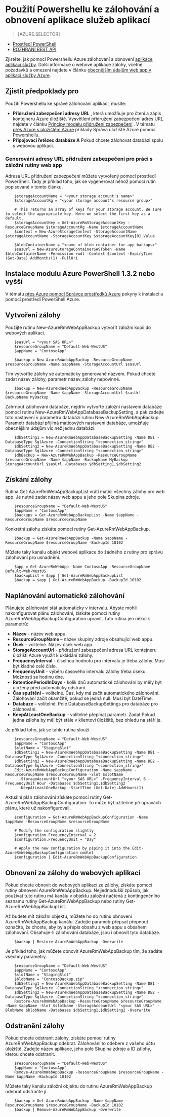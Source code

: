 <properties
    pageTitle="Použití Powershellu ke zálohování a obnovení aplikace služeb aplikací"
    description="Zjistěte, jak pomocí Powershellu zálohování a obnovení aplikace v aplikaci služby Azure"
    services="app-service"
    documentationCenter=""
    authors="NKing92"
    manager="wpickett"
    editor="" />

<tags
    ms.service="app-service"
    ms.workload="na"
    ms.tgt_pltfrm="na"
    ms.devlang="na"
    ms.topic="article"
    ms.date="08/10/2016"
    ms.author="nicking"/>
# <a name="use-powershell-to-back-up-and-restore-app-service-apps"></a>Použití Powershellu ke zálohování a obnovení aplikace služeb aplikací

> [AZURE.SELECTOR]
- [Prostředí PowerShell](app-service-powershell-backup.md)
- [ROZHRANÍ REST API](../app-service-web/websites-csm-backup.md)

Zjistěte, jak pomocí Powershellu Azure zálohování a obnovení [aplikace aplikaci služby](https://azure.microsoft.com/services/app-service/web/). Další informace o webové aplikace zálohy, včetně požadavků a omezení najdete v článku [obecnějším údajům web app v aplikaci služby Azure](../app-service-web/web-sites-backup.md).

## <a name="prerequisites"></a>Zjistit předpoklady pro
Použití Powershellu ke správě zálohování aplikaci, musíte:

- **Přidružení zabezpečení adresy URL** , která umožňuje pro čtení a zápis kontejneru Azure úložiště. Vysvětlení přidružení zabezpečení adres URL najdete v článku [Principy modelu přidružení zabezpečení](../storage/storage-dotnet-shared-access-signature-part-1.md) . V tématu [přes Azure s úložištěm Azure](../storage/storage-powershell-guide-full.md) příklady Správa úložiště Azure pomocí Powershellu.
- **Připojovací řetězec databáze A** Pokud chcete zálohovat databázi spolu s webovou aplikaci.

### <a name="how-to-generate-a-sas-url-to-use-with-the-web-app-backup-cmdlets"></a>Generování adresy URL přidružení zabezpečení pro práci s záložní rutiny web app
Adresa URL přidružení zabezpečení můžete vytvořený pomocí prostředí PowerShell. Tady je příklad toho, jak se vygenerovat něhož pomocí rutin popisované v tomto článku.

        $storageAccountName = "<your storage account's name>"
        $storageAccountRg = "<your storage account's resource group>"

        # This returns an array of keys for your storage account. Be sure to select the appropriate key. Here we select the first key as a default.
        $storageAccountKey = Get-AzureRmStorageAccountKey -ResourceGroupName $storageAccountRg -Name $storageAccountName
        $context = New-AzureStorageContext -StorageAccountName $storageAccountName -StorageAccountKey $storageAccountKey[0].Value

        $blobContainerName = "<name of blob container for app backups>"
        $sasUrl = New-AzureStorageContainerSASToken -Name $blobContainerName -Permission rwdl -Context $context -ExpiryTime (Get-Date).AddMonths(1) -FullUri

## <a name="install-azure-powershell-132-or-greater"></a>Instalace modulu Azure PowerShell 1.3.2 nebo vyšší

V tématu [přes Azure pomocí Správce prostředků Azure](../powershell-install-configure.md) pokyny k instalaci a pomocí prostředí PowerShell Azure.

## <a name="create-a-backup"></a>Vytvoření zálohy

Použijte rutinu New-AzureRmWebAppBackup vytvořit záložní kopii do webových aplikací.

        $sasUrl = "<your SAS URL>"
        $resourceGroupName = "Default-Web-WestUS"
        $appName = "ContosoApp"

        $backup = New-AzureRmWebAppBackup -ResourceGroupName $resourceGroupName -Name $appName -StorageAccountUrl $sasUrl

Tím vytvoříte zálohy se automaticky generované názvem. Pokud chcete zadat název zálohy, parametr název_zálohy nepovinné.

        $backup = New-AzureRmWebAppBackup -ResourceGroupName $resourceGroupName -Name $appName -StorageAccountUrl $sasUrl -BackupName MyBackup

Zahrnout zálohování databáze, nejdřív vytvořte záložní nastavení databáze pomocí rutinu New-AzureRmWebAppDatabaseBackupSetting, a pak zadejte toto nastavení v parametru databází rutinu New-AzureRmWebAppBackup. Parametr databází přijímá maticových nastavení databáze, umožňuje obecnějším údajům víc než jednu databázi.

        $dbSetting1 = New-AzureRmWebAppDatabaseBackupSetting -Name DB1 -DatabaseType SqlAzure -ConnectionString "<connection_string>"
        $dbSetting2 = New-AzureRmWebAppDatabaseBackupSetting -Name DB2 -DatabaseType SqlAzure -ConnectionString "<connection_string>"
        $dbBackup = New-AzureRmWebAppBackup -ResourceGroupName $resourceGroupName -Name $appName -BackupName MyBackup -StorageAccountUrl $sasUrl -Databases $dbSetting1,$dbSetting2

## <a name="get-backups"></a>Získání zálohy

Rutina Get-AzureRmWebAppBackupList vrátí matici všechny zálohy pro web app. Je nutné zadat název web appu a jeho pole Skupina zdroje.

        $resourceGroupName = "Default-Web-WestUS"
        $appName = "ContosoApp"
        $backups = Get-AzureRmWebAppBackupList -Name $appName -ResourceGroupName $resourceGroupName

Konkrétní zálohu získáte pomocí rutiny Get-AzureRmWebAppBackup.

        $backup = Get-AzureRmWebAppBackup -Name $appName -ResourceGroupName $resourceGroupName -BackupId 10102

Můžete taky kanálu objekt webové aplikace do žádného z rutiny pro správu zálohování pro usnadnění.

        $app = Get-AzureRmWebApp -Name ContosoApp -ResourceGroupName Default-Web-WestUS
        $backupList = $app | Get-AzureRmWebAppBackupList
        $backup = $app | Get-AzureRmWebAppBackup -BackupId 10102

## <a name="schedule-automatic-backups"></a>Naplánování automatické zálohování

Plánujete zálohování stát automaticky v intervalu. Abyste mohli nakonfigurovat plánu zálohování, získáte pomocí rutiny AzureRmWebAppBackupConfiguration upravit. Tato rutina jen několik parametrů:

- **Název** - název web appu.
- **ResourceGroupName** – název skupiny zdroje obsahující web appu.
- **Úsek** – volitelné. Název úsek web app.
- **StorageAccountUrl** - přidružení zabezpečení adresa URL kontejneru úložišti Azure využít k ukládání zálohy.
- **FrequencyInterval** - číselnou hodnotu pro intervalu je třeba zálohy. Musí být kladné celé číslo.
- **FrequencyUnit** - výběru časového intervalu zálohy třeba úseku. Možnosti se hodinu dne.
- **RetentionPeriodInDays** - kolik dnů automatické zálohování by měly být uloženy před automaticky odstraní.
- **Čas spuštění** – volitelné. Čas, kdy má začít automatického zálohování. Zálohování začít okamžitě, pokud se jedná null. Musí být DateTime.
- **Databáze** – volitelné. Pole DatabaseBackupSettings pro databáze pro zálohování.
- **KeepAtLeastOneBackup** – volitelné přepínat parametr. Zadat Pokud jedna záloha by měl být stále v klientovi úložiště, bez ohledu na stáří je.

Je příklad toho, jak se tahle rutina slouží.

        $resourceGroupName = "Default-Web-WestUS"
        $appName = "ContosoApp"
        $slotName = "StagingSlot"
        $dbSetting1 = New-AzureRmWebAppDatabaseBackupSetting -Name DB1 -DatabaseType SqlAzure -ConnectionString "<connection_string>"
        $dbSetting2 = New-AzureRmWebAppDatabaseBackupSetting -Name DB2 -DatabaseType SqlAzure -ConnectionString "<connection_string>"
        Edit-AzureRmWebAppBackupConfiguration -Name $appName -ResourceGroupName $resourceGroupName -Slot $slotName `
          -StorageAccountUrl "<your SAS URL>" -FrequencyInterval 6 -FrequencyUnit Hour -Databases $dbSetting1,$dbSetting2 `
          -KeepAtLeastOneBackup -StartTime (Get-Date).AddHours(1)

Aktuální plán zálohování získáte pomocí rutiny Get-AzureRmWebAppBackupConfiguration. To může být užitečné při úpravách plánu, které už nakonfigurovali.

        $configuration = Get-AzureRmWebAppBackupConfiguration -Name $appName -ResourceGroupName $resourceGroupName

        # Modify the configuration slightly
        $configuration.FrequencyInterval = 2
        $configuration.FrequencyUnit = "Day"

        # Apply the new configuration by piping it into the Edit-AzureRmWebAppBackupConfiguration cmdlet
        $configuration | Edit-AzureRmWebAppBackupConfiguration

## <a name="restore-a-web-app-from-a-backup"></a>Obnovení ze zálohy do webových aplikací

Pokud chcete obnovit do webových aplikací ze zálohy, získáte pomocí rutiny obnovení AzureRmWebAppBackup. Nejjednodušší způsob, jak používat tuto rutinu má kanálu v objektu záložní načtená z kontingenčního seznamu rutiny Get-AzureRmWebAppBackup nebo rutiny Get-AzureRmWebAppBackupList.

Až budete mít záložní objektu, můžete ho do rutinu obnovení AzureRmWebAppBackup kanálu. Zadejte parametr přepsat přepnout označíte, že chcete, aby byla přepis obsahu z web appu s obsahem zálohování. Obsahuje-li zálohování databáze, jsou i obnovit tyto databáze.

        $backup | Restore-AzureRmWebAppBackup -Overwrite

Je příklad toho, jak můžete obnovit AzureRmWebAppBackup tím, že zadáte všechny parametry.

        $resourceGroupName = "Default-Web-WestUS"
        $appName = "ContosoApp"
        $slotName = "StagingSlot"
        $blobName = "ContosoBackup.zip"
        $dbSetting1 = New-AzureRmWebAppDatabaseBackupSetting -Name DB1 -DatabaseType SqlAzure -ConnectionString "<connection_string>"
        $dbSetting2 = New-AzureRmWebAppDatabaseBackupSetting -Name DB2 -DatabaseType SqlAzure -ConnectionString "<connection_string>"
        Restore-AzureRmWebAppBackup -ResourceGroupName $resourceGroupName -Name $appName -Slot $slotName -StorageAccountUrl "<your SAS URL>" -BlobName $blobName -Databases $dbSetting1,$dbSetting2 -Overwrite

## <a name="delete-a-backup"></a>Odstranění zálohy

Pokud chcete odstranit zálohy, získáte pomocí rutiny AzureRmWebAppBackup odebrat. Zálohování to odebere z vašeho účtu úložiště. Zadejte název aplikace, jeho pole Skupina zdroje a ID zálohy, kterou chcete odstranit.

        $resourceGroupName = "Default-Web-WestUS"
        $appName = "ContosoApp"
        Remove-AzureRmWebAppBackup -ResourceGroupName $resourceGroupName -Name $appName -BackupId 10102

Můžete taky kanálu záložní objektu do rutinu AzureRmWebAppBackup odebrat odstraňte ji.

        $backup = Get-AzureRmWebAppBackup -Name $appName -ResourceGroupName $resourceGroupName -BackupId 10102
        $backup | Remove-AzureRmWebAppBackup -Overwrite
